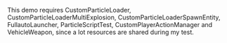 This demo requires CustomParticleLoader, CustomParticleLoaderMultiExplosion, CustomParticleLoaderSpawnEntity, FullautoLauncher, ParticleScriptTest, CustomPlayerActionManager and VehicleWeapon, since a lot resources are shared during my test.
